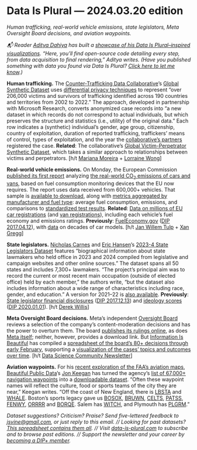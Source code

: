 Data Is Plural — 2024.03.20 edition
===================================

*Human trafficking, real-world vehicle emissions, state legislators, Meta Oversight Board decisions, and aviation waypoints.*


*📬 Reader [Aditya Dahiya](https://aditya-dahiya.github.io/) has built a [showcase of his Data Is Plural–inspired visualizations](https://aditya-dahiya.github.io/projects_presentations/projects/dip_viz.html). “Here, you’ll find open-source code detailing every step, from data acquisition to final rendering,” Aditya writes. (Have you published something with data you found via Data Is Plural? [Click here to let me know](https://docs.google.com/forms/d/e/1FAIpQLSdXXD5eO05w0Xa7bwG3Ppia3uzr_o3y-xDEZuWRfXbCfCu_XA/viewform).)*


__Human trafficking.__ The [Counter-Trafficking Data Collaborative](https://www.ctdatacollaborative.org/page/about)’s [Global Synthetic Dataset](https://www.ctdatacollaborative.org/page/global-synthetic-dataset) uses [differential privacy techniques](https://en.wikipedia.org/wiki/Differential_privacy) to represent “over 206,000 victims and survivors of trafficking identified across 190 countries and territories from 2002 to 2022.” The approach, developed in partnership with Microsoft Research, converts anonymized case records into “a new dataset in which records do not correspond to actual individuals, but which preserves the structure and statistics (i.e., utility) of the original data.” Each row indicates a (synthetic) individual’s gender, age group, citizenship, country of exploitation, duration of reported trafficking, traffickers’ means of control, types of exploitation, and the year the [collaborative’s partners](https://www.ctdatacollaborative.org/data-contributors) registered the case. __Related__: The collaborative’s [Global Victim-Perpetrator Synthetic Dataset](https://www.ctdatacollaborative.org/global-victim-perpetrator-synthetic-dataset), which takes a similar approach to relationships between victims and perpetrators. [h/t [Mariana Moreira](https://www.linkedin.com/in/mariana-t-moreira/) + [Lorraine Wong](https://www.linkedin.com/in/lorrainewongmw/)]


__Real-world vehicle emissions.__ On Monday, the European Commission [published its first report](https://climate.ec.europa.eu/news-your-voice/news/first-commission-report-real-world-co2-emissions-cars-and-vans-using-data-board-fuel-consumption-2024-03-18_en) analyzing [the real-world CO<sub>2</sub> emissions of cars and vans](https://climate-energy.eea.europa.eu/topics/transport/real-world-emissions/intro), based on fuel consumption monitoring devices that the EU now requires. The report uses data received from 600,000+ vehicles. That sample is [available to download](https://www.eea.europa.eu/en/datahub/datahubitem-view/1c1ffad2-34c3-471b-bd69-dd013cdd7b80), along with [metrics aggregated by manufacturer and fuel type](https://climate-energy.eea.europa.eu/topics/transport/real-world-emissions/data): average fuel consumption, emissions, and comparisons to [standardized test results](https://en.wikipedia.org/wiki/Worldwide_Harmonised_Light_Vehicles_Test_Procedure). __Related__: [Data on millions of EU car registrations](https://co2cars.apps.eea.europa.eu/) (and [van registrations](https://co2vans.apps.eea.europa.eu/)), including each vehicle’s fuel economy and emissions ratings. __Previously__: [FuelEconomy.gov](https://www.fueleconomy.gov/) ([DIP 2017.04.12](https://www.data-is-plural.com/archive/2017-04-12-edition/)), with [data](https://www.fueleconomy.gov/feg/download.shtml) on decades of car models. [h/t [Jan Willem Tulp](https://tulpinteractive.com/) + [Xan Gregg](https://rawdatastudies.com/)]


__State legislators.__ [Nicholas Carnes](https://people.duke.edu/~nwc8/index.html) and [Eric Hansen](https://ehansen4.sites.luc.edu/)’s [2023-4 State Legislators Dataset](https://people.duke.edu/~nwc8/stateleg.html) features “biographical information about state lawmakers who held office in 2023 and 2024 compiled from legislative and campaign websites and other online sources.” The dataset spans all 50 states and includes 7,300+ lawmakers. “The project’s principal aim was to record the current or most recent main occupation (outside of elected office) held by each member,” the authors write, “but the dataset also includes information about a wide range of characteristics including race, gender, and education.” A version for 2021–22 is [also available](https://people.duke.edu/~nwc8/stateleg.html). __Previously__: [State legislator financial disclosures](https://github.com/PublicI/state-lawmakers-disclosures) ([DIP 2017.12.13](https://www.data-is-plural.com/archive/2017-12-13-edition/)) and [ideology scores](https://dataverse.harvard.edu/dataverse/bshor) ([DIP 2020.01.01](https://www.data-is-plural.com/archive/2020-01-01-edition/)). [h/t [Derek Willis](https://thescoop.org/)]


__Meta Oversight Board decisions.__ Meta’s independent [Oversight Board](https://oversightboard.com/) reviews a selection of the company’s content-moderation decisions and has the power to overturn them. The board [publishes its rulings online](https://oversightboard.com/decision/), as does [Meta itself](https://transparency.fb.com/oversight/oversight-board-cases/); neither, however, provides a download link. But [Information Is Beautiful](https://informationisbeautiful.net/) has compiled a [spreadsheet of the board’s 80+ decisions through early February](https://docs.google.com/spreadsheets/d/1kz7nYnfTM3al6dIJgqYwR4DMPal5d37vKPOBAqD3mRY/edit#gid=655704690), supporting a [visualization of the cases’ topics and outcomes over time](https://informationisbeautiful.net/visualizations/facebook-meta-oversight-board-decisions-major-rulings/). [h/t [Data Science Community Newsletter](https://mailchi.mp/academicdatascience/dscn-289?e=10da2781dd)]


__Aviation waypoints.__ For his [recent exploration of the FAA’s aviation maps](https://www.beautifulpublicdata.com/faa-aviation-maps/), [Beautiful Public Data](https://www.beautifulpublicdata.com/)’s [Jon Keegan](https://www.threads.net/@jonkeeganstories) has turned the agency’s [list of 67,000+ navigation waypoints](https://www.faa.gov/air_traffic/flight_info/aeronav/aero_data/loc_id_search/fixes_waypoints/) into a [downloadable dataset](https://github.com/jonkeegan/faa-navigation-waypoints). “Often these waypoint names will reflect the culture, food or sports teams of the city they are near,” Keegan writes. “Off the coast of New England, there is [LBSTA](https://nfdc.faa.gov/nfdcApps/services/ajv5/fix_search.jsp?selectType=state&selectName=ME&keyword=LBSTA) and [WHALE](https://nfdc.faa.gov/nfdcApps/services/ajv5/fix_search.jsp?selectType=state&selectName=MA&keyword=WHALE). Boston’s sports legacy gave us [BOSOX](https://nfdc.faa.gov/nfdcApps/services/ajv5/fix_search.jsp?selectType=state&selectName=MA&keyword=BOSOX), [BRUWN](https://nfdc.faa.gov/nfdcApps/services/ajv5/fix_search.jsp?selectType=state&selectName=MA&keyword=BRUWN), [CELTS](https://nfdc.faa.gov/nfdcApps/services/ajv5/fix_search.jsp?selectType=state&selectName=MA&keyword=CELTS), [PATSS](https://nfdc.faa.gov/nfdcApps/services/ajv5/fix_search.jsp?selectType=state&selectName=MA&keyword=PATSS), [FENWY](https://nfdc.faa.gov/nfdcApps/services/ajv5/fix_search.jsp?selectType=state&selectName=MA&keyword=FENWY), [ORRRR](https://nfdc.faa.gov/nfdcApps/services/ajv5/fix_search.jsp?selectType=state&selectName=MA&keyword=ORRRR) and [BORQE](https://nfdc.faa.gov/nfdcApps/services/ajv5/fix_search.jsp?selectType=state&selectName=MA&keyword=BORQE). Salem has [WITCH](https://nfdc.faa.gov/nfdcApps/services/ajv5/fix_search.jsp?selectType=state&selectName=MA&keyword=WITCH), and Plymouth has [PLGRM](https://nfdc.faa.gov/nfdcApps/services/ajv5/fix_search.jsp?selectType=state&selectName=MA&keyword=PLGRM).”


*Dataset suggestions? Criticism? Praise? Send five-lettered feedback to jsvine@gmail.com, or just reply to this email. // Looking for past datasets? [This spreadsheet contains them all](https://docs.google.com/spreadsheets/d/1wZhPLMCHKJvwOkP4juclhjFgqIY8fQFMemwKL2c64vk/edit#gid=0). // Visit [data-is-plural.com](https://www.data-is-plural.com) to subscribe and to browse past editions. // Support the newsletter and your career by [becoming a DIP+ member](https://data-is-plural.com/plus).*

